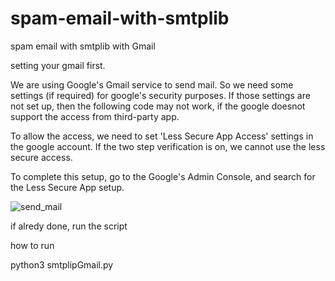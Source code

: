 # spam-email-with-smtplib

spam email with smtplib with Gmail

setting your gmail first.

We are using Google's Gmail service to send mail. So we need some settings (if required) for google's security purposes. If those settings are not set up, then the following code may not work, if the google doesnot support the access from third-party app.

To allow the access, we need to set 'Less Secure App Access' settings in the google account. If the two step verification is on, we cannot use the less secure access.

To complete this setup, go to the Google's Admin Console, and search for the Less Secure App setup.

![send_mail](https://user-images.githubusercontent.com/82330418/120917747-18bb5600-c6db-11eb-90e3-5878e1c4d5be.jpg)

if alredy done, run the script

how to run

python3 smtplipGmail.py

